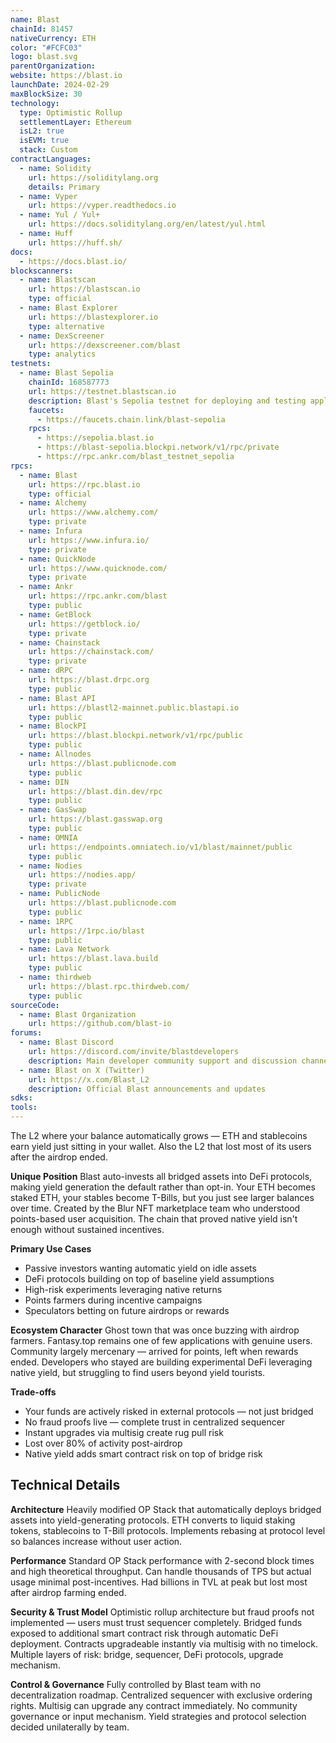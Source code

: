 ```yaml
---
name: Blast
chainId: 81457
nativeCurrency: ETH
color: "#FCFC03"
logo: blast.svg
parentOrganization:
website: https://blast.io
launchDate: 2024-02-29
maxBlockSize: 30
technology:
  type: Optimistic Rollup
  settlementLayer: Ethereum
  isL2: true
  isEVM: true
  stack: Custom
contractLanguages:
  - name: Solidity
    url: https://soliditylang.org
    details: Primary
  - name: Vyper
    url: https://vyper.readthedocs.io
  - name: Yul / Yul+
    url: https://docs.soliditylang.org/en/latest/yul.html
  - name: Huff
    url: https://huff.sh/
docs:
  - https://docs.blast.io/
blockscanners:
  - name: Blastscan
    url: https://blastscan.io
    type: official
  - name: Blast Explorer
    url: https://blastexplorer.io
    type: alternative
  - name: DexScreener
    url: https://dexscreener.com/blast
    type: analytics
testnets:
  - name: Blast Sepolia
    chainId: 168587773
    url: https://testnet.blastscan.io
    description: Blast's Sepolia testnet for deploying and testing applications on the Blast Layer 2 network.
    faucets:
      - https://faucets.chain.link/blast-sepolia
    rpcs:
      - https://sepolia.blast.io
      - https://blast-sepolia.blockpi.network/v1/rpc/private
      - https://rpc.ankr.com/blast_testnet_sepolia
rpcs:
  - name: Blast
    url: https://rpc.blast.io
    type: official
  - name: Alchemy
    url: https://www.alchemy.com/
    type: private
  - name: Infura
    url: https://www.infura.io/
    type: private
  - name: QuickNode
    url: https://www.quicknode.com/
    type: private
  - name: Ankr
    url: https://rpc.ankr.com/blast
    type: public
  - name: GetBlock
    url: https://getblock.io/
    type: private
  - name: Chainstack
    url: https://chainstack.com/
    type: private
  - name: dRPC
    url: https://blast.drpc.org
    type: public
  - name: Blast API
    url: https://blastl2-mainnet.public.blastapi.io
    type: public
  - name: BlockPI
    url: https://blast.blockpi.network/v1/rpc/public
    type: public
  - name: Allnodes
    url: https://blast.publicnode.com
    type: public
  - name: DIN
    url: https://blast.din.dev/rpc
    type: public
  - name: GasSwap
    url: https://blast.gasswap.org
    type: public
  - name: OMNIA
    url: https://endpoints.omniatech.io/v1/blast/mainnet/public
    type: public
  - name: Nodies
    url: https://nodies.app/
    type: private
  - name: PublicNode
    url: https://blast.publicnode.com
    type: public
  - name: 1RPC
    url: https://1rpc.io/blast
    type: public
  - name: Lava Network
    url: https://blast.lava.build
    type: public
  - name: thirdweb
    url: https://blast.rpc.thirdweb.com/
    type: public
sourceCode:
  - name: Blast Organization
    url: https://github.com/blast-io
forums:
  - name: Blast Discord
    url: https://discord.com/invite/blastdevelopers
    description: Main developer community support and discussion channel
  - name: Blast on X (Twitter)
    url: https://x.com/Blast_L2
    description: Official Blast announcements and updates
sdks:
tools:
---
```


The L2 where your balance automatically grows — ETH and stablecoins earn yield just sitting in your wallet. Also the L2 that lost most of its users after the airdrop ended.

**Unique Position**
Blast auto-invests all bridged assets into DeFi protocols, making yield generation the default rather than opt-in. Your ETH becomes staked ETH, your stables become T-Bills, but you just see larger balances over time. Created by the Blur NFT marketplace team who understood points-based user acquisition. The chain that proved native yield isn't enough without sustained incentives.

**Primary Use Cases**

- Passive investors wanting automatic yield on idle assets
- DeFi protocols building on top of baseline yield assumptions
- High-risk experiments leveraging native returns
- Points farmers during incentive campaigns
- Speculators betting on future airdrops or rewards

**Ecosystem Character**
Ghost town that was once buzzing with airdrop farmers. Fantasy.top remains one of few applications with genuine users. Community largely mercenary — arrived for points, left when rewards ended. Developers who stayed are building experimental DeFi leveraging native yield, but struggling to find users beyond yield tourists.

**Trade-offs**

- Your funds are actively risked in external protocols — not just bridged
- No fraud proofs live — complete trust in centralized sequencer
- Instant upgrades via multisig create rug pull risk
- Lost over 80% of activity post-airdrop
- Native yield adds smart contract risk on top of bridge risk

## Technical Details

**Architecture**
Heavily modified OP Stack that automatically deploys bridged assets into yield-generating protocols. ETH converts to liquid staking tokens, stablecoins to T-Bill protocols. Implements rebasing at protocol level so balances increase without user action.

**Performance**
Standard OP Stack performance with 2-second block times and high theoretical throughput. Can handle thousands of TPS but actual usage minimal post-incentives. Had billions in TVL at peak but lost most after airdrop farming ended.

**Security & Trust Model**
Optimistic rollup architecture but fraud proofs not implemented — users must trust sequencer completely. Bridged funds exposed to additional smart contract risk through automatic DeFi deployment. Contracts upgradeable instantly via multisig with no timelock. Multiple layers of risk: bridge, sequencer, DeFi protocols, upgrade mechanism.

**Control & Governance**
Fully controlled by Blast team with no decentralization roadmap. Centralized sequencer with exclusive ordering rights. Multisig can upgrade any contract immediately. No community governance or input mechanism. Yield strategies and protocol selection decided unilaterally by team.
